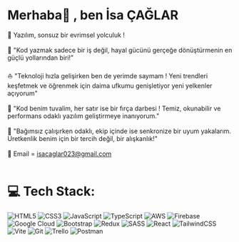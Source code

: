  # Merhaba👋 , ben İsa ÇAĞLAR
🧬 Yazılım, sonsuz bir evrimsel yolculuk ! <br><br>🔮  "Kod yazmak sadece bir iş değil, hayal gücünü gerçeğe dönüştürmenin en güçlü yollarından biri!”<br><br>⛵️ "Teknoloji hızla gelişirken ben de yerimde saymam ! Yeni trendleri keşfetmek ve öğrenmek için daima ufkumu genişletiyor yeni yelkenler açıyorum"<br><br>🎨 "Kod benim tuvalim, her satır ise bir fırça darbesi ! Temiz, okunabilir ve performans odaklı yazılım geliştirmeye inanıyorum."<br><br>🤝 "Bağımsız çalışırken odaklı, ekip içinde ise senkronize bir uyum yakalarım. Üretkenlik benim için bir tercih değil, bir alışkanlık!"<br><br>📨 Email = isacaglar023@gmail.com
<br><br>




# 💻 Tech Stack:
![HTML5](https://img.shields.io/badge/html5-%23E34F26.svg?style=for-the-badge&logo=html5&logoColor=white) ![CSS3](https://img.shields.io/badge/css3-%231572B6.svg?style=for-the-badge&logo=css3&logoColor=white) ![JavaScript](https://img.shields.io/badge/javascript-%23323330.svg?style=for-the-badge&logo=javascript&logoColor=%23F7DF1E) ![TypeScript](https://img.shields.io/badge/typescript-%23007ACC.svg?style=for-the-badge&logo=typescript&logoColor=white) ![AWS](https://img.shields.io/badge/AWS-%23FF9900.svg?style=for-the-badge&logo=amazon-aws&logoColor=white) ![Firebase](https://img.shields.io/badge/firebase-%23039BE5.svg?style=for-the-badge&logo=firebase) ![Google Cloud](https://img.shields.io/badge/GoogleCloud-%234285F4.svg?style=for-the-badge&logo=google-cloud&logoColor=white) ![Bootstrap](https://img.shields.io/badge/bootstrap-%238511FA.svg?style=for-the-badge&logo=bootstrap&logoColor=white) ![Redux](https://img.shields.io/badge/redux-%23593d88.svg?style=for-the-badge&logo=redux&logoColor=white) ![SASS](https://img.shields.io/badge/SASS-hotpink.svg?style=for-the-badge&logo=SASS&logoColor=white) ![React](https://img.shields.io/badge/react-%2320232a.svg?style=for-the-badge&logo=react&logoColor=%2361DAFB) ![TailwindCSS](https://img.shields.io/badge/tailwindcss-%2338B2AC.svg?style=for-the-badge&logo=tailwind-css&logoColor=white) ![Vite](https://img.shields.io/badge/vite-%23646CFF.svg?style=for-the-badge&logo=vite&logoColor=white) ![Git](https://img.shields.io/badge/git-%23F05033.svg?style=for-the-badge&logo=git&logoColor=white) ![Trello](https://img.shields.io/badge/Trello-%23026AA7.svg?style=for-the-badge&logo=Trello&logoColor=white) ![Postman](https://img.shields.io/badge/Postman-FF6C37?style=for-the-badge&logo=postman&logoColor=white)


